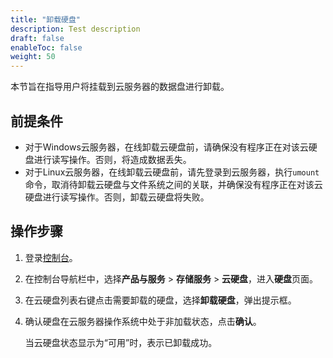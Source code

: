 ```yaml
---
title: "卸载硬盘"
description: Test description
draft: false
enableToc: false
weight: 50
---
```


本节旨在指导用户将挂载到云服务器的数据盘进行卸载。

## 前提条件

- 对于Windows云服务器，在线卸载云硬盘前，请确保没有程序正在对该云硬盘进行读写操作。否则，将造成数据丢失。
- 对于Linux云服务器，在线卸载云硬盘前，请先登录到云服务器，执行`umount`命令，取消待卸载云硬盘与文件系统之间的关联，并确保没有程序正在对该云硬盘进行读写操作。否则，卸载云硬盘将失败。


## 操作步骤

1. 登录[控制台](http://console.yiqiyun.sd.cegn.cn/login)。

2. 在控制台导航栏中，选择**产品与服务** > **存储服务** > **云硬盘**，进入**硬盘**页面。

3. 在云硬盘列表右键点击需要卸载的硬盘，选择**卸载硬盘**，弹出提示框。

4. 确认硬盘在云服务器操作系统中处于非加载状态，点击**确认**。

   当云硬盘状态显示为“可用”时，表示已卸载成功。

